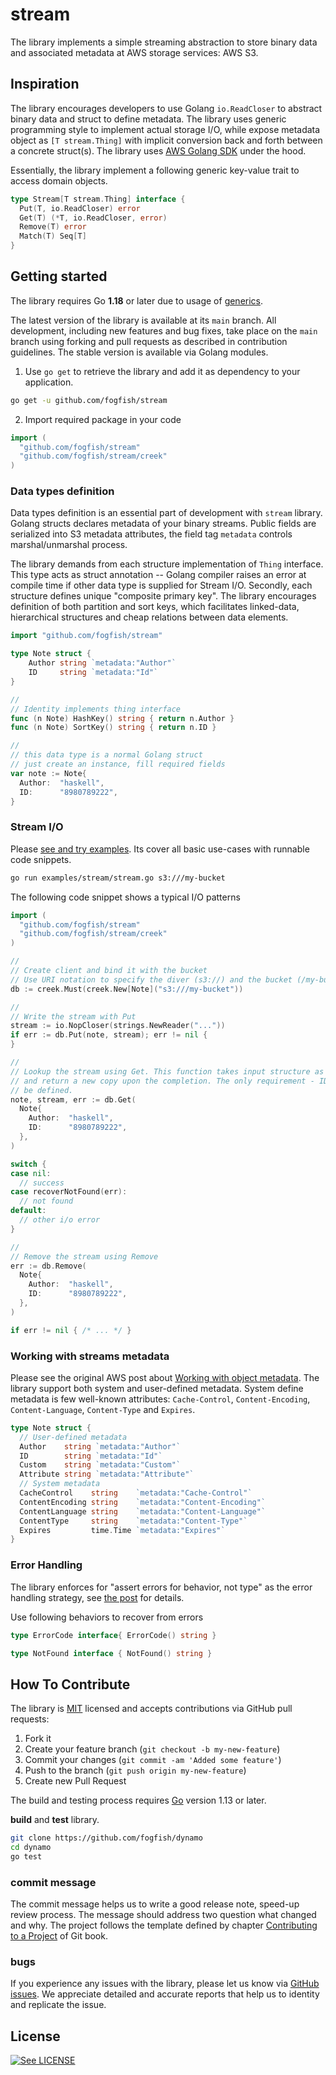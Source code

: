 # stream

The library implements a simple streaming abstraction to store binary data and associated metadata at AWS storage services: AWS S3.


## Inspiration

The library encourages developers to use Golang `io.ReadCloser` to abstract binary data and struct to define metadata. The library uses generic programming style to implement actual storage I/O, while expose metadata object as `[T stream.Thing]` with implicit conversion back and forth between a concrete struct(s). The library uses [AWS Golang SDK](https://aws.amazon.com/sdk-for-go/) under the hood.

Essentially, the library implement a following generic key-value trait to access domain objects. 

```go
type Stream[T stream.Thing] interface {
  Put(T, io.ReadCloser) error
  Get(T) (*T, io.ReadCloser, error)
  Remove(T) error
  Match(T) Seq[T]
}
```

## Getting started

The library requires Go **1.18** or later due to usage of [generics](https://go.dev/blog/intro-generics).

The latest version of the library is available at its `main` branch. All development, including new features and bug fixes, take place on the `main` branch using forking and pull requests as described in contribution guidelines. The stable version is available via Golang modules.

1. Use `go get` to retrieve the library and add it as dependency to your application.

```bash
go get -u github.com/fogfish/stream
```

2. Import required package in your code

```go
import (
  "github.com/fogfish/stream"
  "github.com/fogfish/stream/creek"
)
```

### Data types definition

Data types definition is an essential part of development with `stream` library. Golang structs declares metadata of your binary streams. Public fields are serialized into S3 metadata attributes, the field tag `metadata` controls marshal/unmarshal process. 

The library demands from each structure implementation of `Thing` interface. This type acts as struct annotation -- Golang compiler raises an error at compile time if other data type is supplied for Stream I/O. Secondly, each structure defines unique "composite primary key". The library encourages definition of both partition and sort keys, which facilitates linked-data, hierarchical structures and cheap relations between data elements.

```go
import "github.com/fogfish/stream"

type Note struct {
	Author string `metadata:"Author"`
	ID     string `metadata:"Id"`
}

//
// Identity implements thing interface
func (n Note) HashKey() string { return n.Author }
func (n Note) SortKey() string { return n.ID }

//
// this data type is a normal Golang struct
// just create an instance, fill required fields
var note := Note{
  Author:  "haskell",
  ID:      "8980789222",
}
```

### Stream I/O

Please [see and try examples](examples). Its cover all basic use-cases with runnable code snippets.

```bash
go run examples/stream/stream.go s3:///my-bucket
```

The following code snippet shows a typical I/O patterns

```go
import (
  "github.com/fogfish/stream"
  "github.com/fogfish/stream/creek"
)

//
// Create client and bind it with the bucket
// Use URI notation to specify the diver (s3://) and the bucket (/my-bucket) 
db := creek.Must(creek.New[Note]("s3:///my-bucket"))

//
// Write the stream with Put
stream := io.NopCloser(strings.NewReader("..."))
if err := db.Put(note, stream); err != nil {
}

//
// Lookup the stream using Get. This function takes input structure as key
// and return a new copy upon the completion. The only requirement - ID has to
// be defined.
note, stream, err := db.Get(
  Note{
    Author:  "haskell",
    ID:      "8980789222",
  },
)

switch {
case nil:
  // success
case recoverNotFound(err):
  // not found
default:
  // other i/o error
}

//
// Remove the stream using Remove
err := db.Remove(
  Note{
    Author:  "haskell",
    ID:      "8980789222",
  },
)

if err != nil { /* ... */ }
```

### Working with streams metadata

Please see the original AWS post about [Working with object metadata](https://docs.aws.amazon.com/AmazonS3/latest/userguide/UsingMetadata.html). The library support both system and user-defined metadata. System define metadata is few well-known attributes: `Cache-Control`, `Content-Encoding`, `Content-Language`, `Content-Type` and `Expires`.

```go
type Note struct {
  // User-defined metadata
  Author    string `metadata:"Author"`
  ID        string `metadata:"Id"`
  Custom    string `metadata:"Custom"`
  Attribute string `metadata:"Attribute"`
  // System metadata
  CacheControl    string    `metadata:"Cache-Control"`
  ContentEncoding string    `metadata:"Content-Encoding"`
  ContentLanguage string    `metadata:"Content-Language"`
  ContentType     string    `metadata:"Content-Type"`
  Expires         time.Time `metadata:"Expires"`
}
```

### Error Handling

The library enforces for "assert errors for behavior, not type" as the error handling strategy, see [the post](https://tech.fog.fish/2022/07/05/assert-golang-errors-for-behavior.html) for details. 

Use following behaviors to recover from errors

```go
type ErrorCode interface{ ErrorCode() string }

type NotFound interface { NotFound() string }
```


## How To Contribute

The library is [MIT](LICENSE) licensed and accepts contributions via GitHub pull requests:

1. Fork it
2. Create your feature branch (`git checkout -b my-new-feature`)
3. Commit your changes (`git commit -am 'Added some feature'`)
4. Push to the branch (`git push origin my-new-feature`)
5. Create new Pull Request


The build and testing process requires [Go](https://golang.org) version 1.13 or later.

**build** and **test** library.

```bash
git clone https://github.com/fogfish/dynamo
cd dynamo
go test
```

### commit message

The commit message helps us to write a good release note, speed-up review process. The message should address two question what changed and why. The project follows the template defined by chapter [Contributing to a Project](http://git-scm.com/book/ch5-2.html) of Git book.

### bugs

If you experience any issues with the library, please let us know via [GitHub issues](https://github.com/fogfish/dynamo/issue). We appreciate detailed and accurate reports that help us to identity and replicate the issue. 

## License

[![See LICENSE](https://img.shields.io/github/license/fogfish/stream.svg?style=for-the-badge)](LICENSE)
